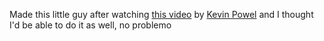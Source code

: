 Made this little guy after watching [this video](https://www.youtube.com/watch?v=DCRcFf39SYo&ab_channel=KevinPowell) by [Kevin Powel](https://www.youtube.com/@KevinPowell) and I thought I'd be able to do it as well, no problemo